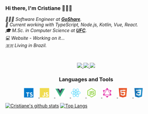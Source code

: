 ### Hi there, I'm Cristiane 🙋🏻‍♀️

<p>
  <em style="font-style: italic">
    👩🏻‍💻 Software Engineer at <a href="https://goshare.co/"><b>GoShare</b></a>.
    <br>
    📌 Current working with TypeScript, Node.js, Kotlin, Vue, React.
    <br>
    🎓 M.Sc. in Computer Science at <a href="https://www.ufc.br/"><b>UFC</b></a>.
    <br>
    💻 Website - Working on it...
    <br>
    🇧🇷 Living in Brazil.
  </em>
</p>

<br>

<p align="center">
  <a href="https://github.com/CristianeMayara">
    <img src="https://img.shields.io/badge/-Github-000?style=for-the-badge&logo=Github&logoColor=white&link=https://github.com/CristianeMayara">
  </a>

  <a href="https://www.linkedin.com/in/cristianemayara/">
    <img src="https://img.shields.io/badge/-LinkedIn-blue?style=for-the-badge&logo=Linkedin&logoColor=white&link=https://www.linkedin.com/in/cristianemayara/">
  </a>

  <a href="mailto:cris.mayara@gmail.com">
    <img src="https://img.shields.io/badge/-Gmail-f4f4f4?style=for-the-badge&labelColor=f4f4f4&logo=gmail&logoColor=D14836&link=mailto:cris.mayara@gmail.com/">
  </a>
</p>

<h3 align="center">
Languages and Tools
</h3>

<p align="center">
  <a target="_blank" rel="noopener noreferrer" href="https://raw.githubusercontent.com/devicons/devicon/master/icons/typescript/typescript-original.svg">
    <img src="https://raw.githubusercontent.com/devicons/devicon/master/icons/typescript/typescript-original.svg" alt="Typescript" width="30" height="30" style="max-width:100%;margin-right: 15px">
  </a>

  <a target="_blank" rel="noopener noreferrer" href="https://raw.githubusercontent.com/devicons/devicon/master/icons/javascript/javascript-plain.svg">
    <img src="https://raw.githubusercontent.com/devicons/devicon/master/icons/javascript/javascript-plain.svg" alt="Javascript" width="30" height="30" style="max-width:100%;margin-right: 15px">
  </a>
  
  <a target="_blank" rel="noopener noreferrer" href="https://raw.githubusercontent.com/devicons/devicon/master/icons/vuejs/vuejs-original.svg">
    <img src="https://raw.githubusercontent.com/devicons/devicon/master/icons/vuejs/vuejs-original.svg" alt="ReactJS" width="30" height="30" style="max-width:100%;margin-right: 15px">
  </a>
  
  <a target="_blank" rel="noopener noreferrer" href="https://raw.githubusercontent.com/devicons/devicon/master/icons/react/react-original-wordmark.svg">
    <img src="https://raw.githubusercontent.com/devicons/devicon/master/icons/react/react-original.svg" alt="ReactJS" width="30" height="30" style="max-width:100%;margin-right: 15px">
  </a>
  
  <a target="_blank" rel="noopener noreferrer" href="https://raw.githubusercontent.com/devicons/devicon/master/icons/nodejs/nodejs-original.svg">
    <img src="https://raw.githubusercontent.com/devicons/devicon/master/icons/nodejs/nodejs-original.svg" alt="Node.js" width="30" height="30" style="max-width:100%;margin-right: 15px">
  </a>
  
  <a target="_blank" rel="noopener noreferrer" href="https://raw.githubusercontent.com/devicons/devicon/master/icons/graphql/graphql-plain.svg">
    <img src="https://raw.githubusercontent.com/devicons/devicon/master/icons/graphql/graphql-plain.svg" alt="Node.js" width="30" height="30" style="max-width:100%;margin-right: 15px">
  </a>
    
  <a target="_blank" rel="noopener noreferrer" href="https://raw.githubusercontent.com/devicons/devicon/master/icons/html5/html5-original.svg">
    <img src="https://raw.githubusercontent.com/devicons/devicon/master/icons/html5/html5-original.svg" alt="HTML" width="30" height="30" style="max-width:100%;margin-right: 15px">
  </a>
  
  <a target="_blank" rel="noopener noreferrer" href="https://raw.githubusercontent.com/devicons/devicon/master/icons/css3/css3-original.svg">
    <img src="https://raw.githubusercontent.com/devicons/devicon/master/icons/css3/css3-original.svg" alt="CSS" width="30" height="30" style="max-width:100%;margin-right: 15px">
  </a>
</p>


[![Cristiane's github stats](https://github-readme-stats.vercel.app/api?username=CristianeMayara&hide=contribs&theme=dracula&show_icons=true&count_private=true&include_all_commits=true)](https://github.com/CristianeMayara)
[![Top Langs](https://github-readme-stats.vercel.app/api/top-langs/?username=CristianeMayara&layout=compact&theme=dracula&show_icons=true&count_private=true)](https://github.com/CristianeMayara)
